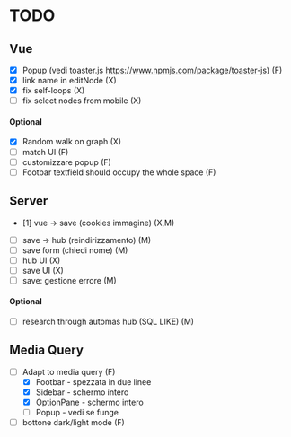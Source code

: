 # TODO
## Vue
- [x] Popup (vedi toaster.js https://www.npmjs.com/package/toaster-js) (F)
- [x] link name in editNode (X)
- [x] fix self-loops (X)
- [ ] fix select nodes from mobile (X)
#### Optional
- [x] Random walk on graph (X)
- [ ] match UI (F)
- [ ] customizzare popup (F)
- [ ] Footbar textfield should occupy the whole space (F)

## Server
- [1] vue -> save (cookies immagine) (X,M)
- [ ] save -> hub (reindirizzamento) (M)
- [ ] save form (chiedi nome) (M)
- [ ] hub UI (X)
- [ ] save UI (X)
- [ ] save: gestione errore (M)
#### Optional
- [ ] research through automas hub (SQL LIKE) (M)
## Media Query
- [ ] Adapt to media query (F)
    - [X] Footbar - spezzata in due linee
    - [X] Sidebar -  schermo intero
    - [X] OptionPane - schermo intero
    - [ ] Popup - vedi se funge
- [ ] bottone dark/light mode (F)
